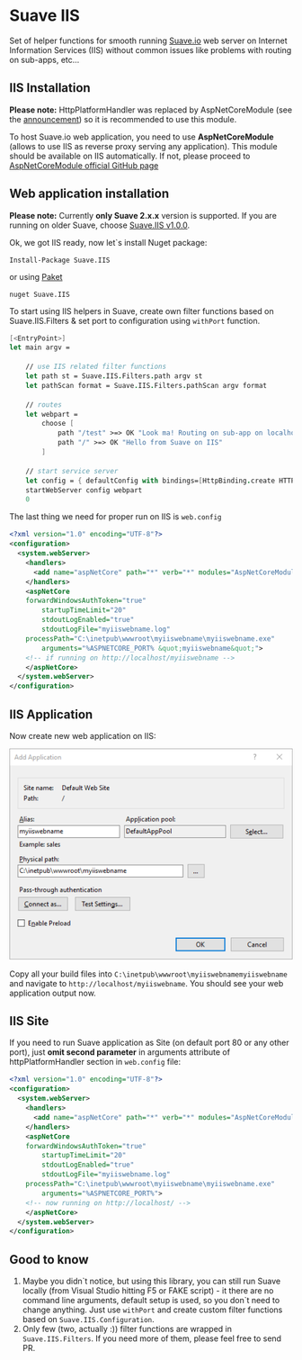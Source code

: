 # Suave IIS

Set of helper functions for smooth running [Suave.io](http://suave.io) web server on Internet Information Services (IIS) without common issues like problems with routing on sub-apps, etc...


## IIS Installation

**Please note:** HttpPlatformHandler was replaced by AspNetCoreModule (see the [announcement](https://github.com/aspnet/Announcements/issues/164)) so it is recommended to use this module.

To host Suave.io web application, you need to use **AspNetCoreModule** (allows to use IIS as reverse proxy serving any application). This module should be available on IIS automatically.
If not, please proceed to [AspNetCoreModule official GitHub page](https://github.com/aspnet/AspNetCoreModule)


## Web application installation

**Please note:** Currently **only Suave 2.x.x** version is supported. If you are running on older Suave, choose [Suave.IIS v1.0.0](https://www.nuget.org/packages/Suave.IIS/1.0.0).

Ok, we got IIS ready, now let`s install Nuget package:

    Install-Package Suave.IIS

or using [Paket](http://fsprojects.github.io/Paket/getting-started.html)

    nuget Suave.IIS

To start using IIS helpers in Suave, create own filter functions based on Suave.IIS.Filters & set port to configuration using `withPort` function.

```fsharp
[<EntryPoint>]
let main argv =

    // use IIS related filter functions
    let path st = Suave.IIS.Filters.path argv st
    let pathScan format = Suave.IIS.Filters.pathScan argv format

    // routes
    let webpart =
    	choose [
        	path "/test" >=> OK "Look ma! Routing on sub-app on localhost"
            path "/" >=> OK "Hello from Suave on IIS"
        ]

    // start service server
    let config = { defaultConfig with bindings=[HttpBinding.create HTTP IPAddress.Any 8083us]; } |> Suave.IIS.Configuration.withPort argv
    startWebServer config webpart
    0

```

The last thing we need for proper run on IIS is `web.config`

```xml
<?xml version="1.0" encoding="UTF-8"?>
<configuration>
  <system.webServer>
    <handlers>
      <add name="aspNetCore" path="*" verb="*" modules="AspNetCoreModule" resourceType="Unspecified" />
    </handlers>
    <aspNetCore
	forwardWindowsAuthToken="true"
        startupTimeLimit="20"
        stdoutLogEnabled="true"
        stdoutLogFile="myiiswebname.log"
	processPath="C:\inetpub\wwwroot\myiiswebname\myiiswebname.exe"
        arguments="%ASPNETCORE_PORT% &quot;myiiswebname&quot;">
	<!-- if running on http://localhost/myiiswebname -->
    </aspNetCore>
  </system.webServer>
</configuration>
```

## IIS Application

Now create new web application on IIS:

![IIS new web app](./docs/iis_newapp.png)

Copy all your build files into `C:\inetpub\wwwroot\myiiswebnamemyiiswebname` and navigate to `http://localhost/myiiswebname`. You should see your web application output now.

## IIS Site

If you need to run Suave application as Site (on default port 80 or any other port), just **omit second parameter** in arguments attribute of httpPlatformHandler section in `web.config` file:

```xml
<?xml version="1.0" encoding="UTF-8"?>
<configuration>
  <system.webServer>
    <handlers>
      <add name="aspNetCore" path="*" verb="*" modules="AspNetCoreModule" resourceType="Unspecified" />
    </handlers>
    <aspNetCore
	forwardWindowsAuthToken="true"
        startupTimeLimit="20"
        stdoutLogEnabled="true"
        stdoutLogFile="myiiswebname.log"
	processPath="C:\inetpub\wwwroot\myiiswebname\myiiswebname.exe"
        arguments="%ASPNETCORE_PORT%">
	<!-- now running on http://localhost/ -->
    </aspNetCore>
  </system.webServer>
</configuration>
```

## Good to know

1. Maybe you didn\`t notice, but using this library, you can still run Suave locally (from Visual Studio hitting F5 or FAKE script) - it there are no command line arguments, default setup is used, so you don\`t need to change anything. Just use `withPort` and create custom filter functions based on `Suave.IIS.Configuration`.
2. Only few (two, actually :)) filter functions are wrapped in `Suave.IIS.Filters`. If you need more of them, please feel free to send PR.

